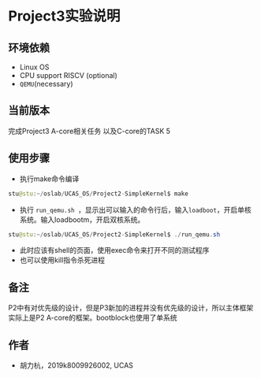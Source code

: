 Project3实验说明
===========================

环境依赖
---
- Linux OS
- CPU support RISCV (optional)
- `QEMU`(necessary)

当前版本
---
完成Project3 A-core相关任务 以及C-core的TASK 5

使用步骤
---
* 执⾏make命令编译<br>
```Java
stu@stu:~/oslab/UCAS_OS/Project2-SimpleKernel$ make  
```

* 执⾏ ``run_qemu.sh ``，显⽰出可以输⼊的命令⾏后，输⼊``loadboot``，开启单核系统。输入loadbootm，开启双核系统。<br>
```Java
stu@stu:~/oslab/UCAS_OS/Project2-SimpleKernel$ ./run_qemu.sh   
```

* 此时应该有shell的页面，使用exec命令来打开不同的测试程序
* 也可以使用kill指令杀死进程

备注
---
P2中有对优先级的设计，但是P3新加的进程并没有优先级的设计，所以主体框架实际上是P2 A-core的框架。bootblock也使用了单系统

作者
---
- 胡力杭，2019k8009926002, UCAS
